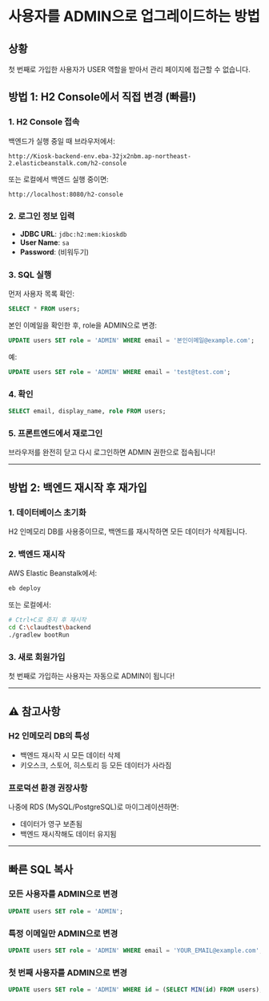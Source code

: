 # 사용자를 ADMIN으로 업그레이드하는 방법

## 상황
첫 번째로 가입한 사용자가 USER 역할을 받아서 관리 페이지에 접근할 수 없습니다.

## 방법 1: H2 Console에서 직접 변경 (빠름!)

### 1. H2 Console 접속

백엔드가 실행 중일 때 브라우저에서:
```
http://Kiosk-backend-env.eba-32jx2nbm.ap-northeast-2.elasticbeanstalk.com/h2-console
```

또는 로컬에서 백엔드 실행 중이면:
```
http://localhost:8080/h2-console
```

### 2. 로그인 정보 입력

- **JDBC URL**: `jdbc:h2:mem:kioskdb`
- **User Name**: `sa`
- **Password**: (비워두기)

### 3. SQL 실행

먼저 사용자 목록 확인:
```sql
SELECT * FROM users;
```

본인 이메일을 확인한 후, role을 ADMIN으로 변경:
```sql
UPDATE users SET role = 'ADMIN' WHERE email = '본인이메일@example.com';
```

예:
```sql
UPDATE users SET role = 'ADMIN' WHERE email = 'test@test.com';
```

### 4. 확인
```sql
SELECT email, display_name, role FROM users;
```

### 5. 프론트엔드에서 재로그인

브라우저를 완전히 닫고 다시 로그인하면 ADMIN 권한으로 접속됩니다!

---

## 방법 2: 백엔드 재시작 후 재가입

### 1. 데이터베이스 초기화

H2 인메모리 DB를 사용중이므로, 백엔드를 재시작하면 모든 데이터가 삭제됩니다.

### 2. 백엔드 재시작

AWS Elastic Beanstalk에서:
```bash
eb deploy
```

또는 로컬에서:
```bash
# Ctrl+C로 중지 후 재시작
cd C:\claudtest\backend
./gradlew bootRun
```

### 3. 새로 회원가입

첫 번째로 가입하는 사용자는 자동으로 ADMIN이 됩니다!

---

## ⚠️ 참고사항

### H2 인메모리 DB의 특성
- 백엔드 재시작 시 모든 데이터 삭제
- 키오스크, 스토어, 히스토리 등 모든 데이터가 사라짐

### 프로덕션 환경 권장사항
나중에 RDS (MySQL/PostgreSQL)로 마이그레이션하면:
- 데이터가 영구 보존됨
- 백엔드 재시작해도 데이터 유지됨

---

## 빠른 SQL 복사

### 모든 사용자를 ADMIN으로 변경
```sql
UPDATE users SET role = 'ADMIN';
```

### 특정 이메일만 ADMIN으로 변경
```sql
UPDATE users SET role = 'ADMIN' WHERE email = 'YOUR_EMAIL@example.com';
```

### 첫 번째 사용자를 ADMIN으로 변경
```sql
UPDATE users SET role = 'ADMIN' WHERE id = (SELECT MIN(id) FROM users);
```
